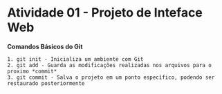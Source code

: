 # Atividade 01 - Projeto de Inteface Web

**Comandos Básicos do Git**
```
1. git init - Inicializa um ambiente com Git
2. git add - Guarda as modificações realizadas nos arquivos para o proximo *commit*
3. git commit - Salva o projeto em um ponto específico, podendo ser restaurado posteriormente
```
